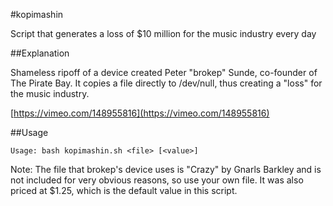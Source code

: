 #kopimashin

Script that generates a loss of $10 million for the music industry every day

##Explanation

Shameless ripoff of a device created Peter "brokep" Sunde, co-founder of The Pirate Bay. It copies a file directly to /dev/null, thus creating a "loss" for the music industry.

[https://vimeo.com/148955816](https://vimeo.com/148955816)

##Usage

```
Usage: bash kopimashin.sh <file> [<value>]
```

Note: The file that brokep's device uses is "Crazy" by Gnarls Barkley and is not included for very obvious reasons, so use your own file. It was also priced at $1.25, which is the default value in this script.